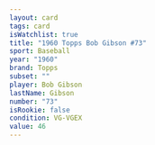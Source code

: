 ```yaml
---
layout: card
tags: card
isWatchlist: true
title: "1960 Topps Bob Gibson #73"
sport: Baseball
year: "1960"
brand: Topps
subset: ""
player: Bob Gibson
lastName: Gibson
number: "73"
isRookie: false
condition: VG-VGEX
value: 46
---
```

